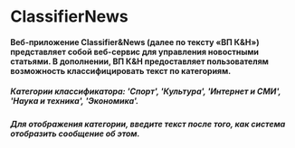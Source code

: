 # ClassifierNews
#### Веб-приложение Classifier&News (далее по тексту «ВП К&Н») представляет собой веб-сервис для управления новостными статьями. В дополнении, ВП К&Н предоставляет пользователям возможность классифицировать текст по категориям.

##### Категории классификатора: 'Спорт', 'Культура', 'Интернет и СМИ', 'Наука и техника', 'Экономика'.

##### Для отображения категории, введите текст после того, как система отобразить сообщение об этом.
